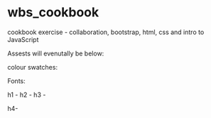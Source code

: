 # wbs_cookbook
cookbook exercise - collaboration, bootstrap, html, css and intro to JavaScript

Assests will evenutally be below:

colour swatches:



Fonts:

h1 -
h2 -
h3 -



h4-


